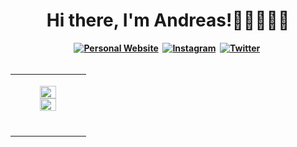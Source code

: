 <h1 align="center"><b>Hi there, I'm Andreas!👋🏼👨🏻‍💻</h1>

<div align="center">
<a href="https://skottydeveloper.com/"><img src="https://img.shields.io/badge/LINKTREE-CC6699?style=for-the-badge&logoColor=white" alt="Personal Website" /></a>&nbsp;
<a href="https://instagram.com/skottydeveloper"><img src="https://img.shields.io/badge/Instagram-E4405F?style=for-the-badge&logo=instagram&logoColor=white" alt="Instagram" /></a>&nbsp;
<a href="https://twitter.com/skottydeveloper"><img src="https://img.shields.io/badge/Twitter-1DA1F2?style=for-the-badge&logo=twitter&logoColor=white" alt="Twitter" /></a>&nbsp;
</div>

<br />
  
<table><tr><td valign="top" width="50%">
  
<p align="center">
  <img height="50%" width="auto" src ="https://github-readme-stats.vercel.app/api?username=skottydeveloper&show_icons=true&count_private=true&theme=darcula&hide_border=true&hide=issues,contribs&bg_color=00000000">
  <img height="50%" width="auto" src ="https://github-readme-stats.vercel.app/api/top-langs/?username=skottydeveloper&layout=compact&hide_border=true&theme=darcula&bg_color=00000000&langs_count=10&hide=jupyter%20notebook,tex,css,php,pug,makefile">
  <br>
  <br>
</p>
